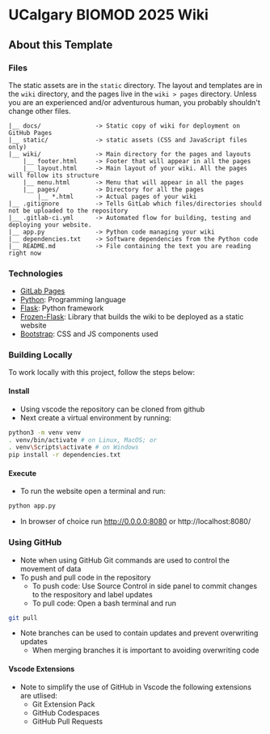 # UCalgary BIOMOD 2025 Wiki

## About this Template

### Files

The static assets are in the `static` directory. The layout and templates are in the `wiki` directory, and the pages live in the `wiki > pages` directory. Unless you are an experienced and/or adventurous human, you probably shouldn't change other files.

    |__ docs/               -> Static copy of wiki for deployment on GitHub Pages
    |__ static/             -> static assets (CSS and JavaScript files only)
    |__ wiki/               -> Main directory for the pages and layouts
        |__ footer.html     -> Footer that will appear in all the pages
        |__ layout.html     -> Main layout of your wiki. All the pages will follow its structure
        |__ menu.html       -> Menu that will appear in all the pages
        |__ pages/          -> Directory for all the pages
            |__ *.html      -> Actual pages of your wiki
    |__ .gitignore          -> Tells GitLab which files/directories should not be uploaded to the repository
    |__ .gitlab-ci.yml      -> Automated flow for building, testing and deploying your website.
    |__ app.py              -> Python code managing your wiki
    |__ dependencies.txt    -> Software dependencies from the Python code
    |__ README.md           -> File containing the text you are reading right now

### Technologies

  * [GitLab Pages](https://docs.gitlab.com/ee/user/project/pages/)
  * [Python](https://www.python.org): Programming language
  * [Flask](https://palletsprojects.com/p/flask/): Python framework
  * [Frozen-Flask](https://frozen-flask.readthedocs.io/en/latest/): Library that builds the wiki to be deployed as a static website
  * [Bootstrap](https://getbootstrap.com/docs/5.0/components): CSS and JS components used

### Building Locally

To work locally with this project, follow the steps below:

#### Install

* Using vscode the repository can be cloned from github
* Next create a virtual environment by running:
```bash
python3 -m venv venv
. venv/bin/activate # on Linux, MacOS; or
. venv\Scripts\activate # on Windows
pip install -r dependencies.txt
```

#### Execute

* To run the website open a terminal and run:
```bash
python app.py
```
* In browser of choice run http://0.0.0.0:8080 or http://localhost:8080/

### Using GitHub

* Note when using GitHub Git commands are used to control the movement of data
* To push and pull code in the repository
    - To push code: Use Source Control in side panel to commit changes to the respository and label updates
    - To pull code: Open a bash terminal and run
```bash
git pull
```
* Note branches can be used to contain updates and prevent overwriting updates
    - When merging branches it is important to avoiding overwriting code

#### Vscode Extensions

* Note to simplify the use of GitHub in Vscode the following extensions are utlised:
    - Git Extension Pack
    - GitHub Codespaces
    - GitHub Pull Requests
 
